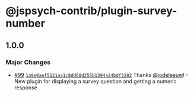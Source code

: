 # @jspsych-contrib/plugin-survey-number

## 1.0.0

### Major Changes

- [#99](https://github.com/jspsych/jspsych-contrib/pull/99) [`1a9e0aef5121aa1c8dd68d255b1394a24bdf3202`](https://github.com/jspsych/jspsych-contrib/commit/1a9e0aef5121aa1c8dd68d255b1394a24bdf3202) Thanks [@jodeleeuw](https://github.com/jodeleeuw)! - New plugin for displaying a survey question and getting a numeric response
